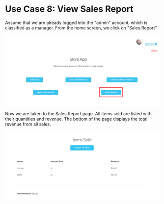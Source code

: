 # Use Case 8: View Sales Report

Assume that we are already logged into the "admin" account, which is classified 
as a manager. From the home screen, we click on "Sales Report"

![see images/usecase7_a.png](images/usecase8_a.png)

Now we are taken to the Sales Report page. All items sold are listed with their
quantities and revenue. The bottom of the page displays the total revenue from
all sales.

![see images/usecase7_b.png](images/usecase8_b.png)